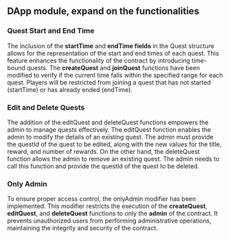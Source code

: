 ## DApp module, expand on the functionalities

### Quest Start and End Time

The inclusion of the **startTime** and **endTime fields** in the Quest structure allows for the representation of the start and end times of each quest. This feature enhances the functionality of the contract by introducing time-bound quests. The **createQuest** and **joinQuest** functions have been modified to verify if the current time falls within the specified range for each quest. Players will be restricted from joining a quest that has not started (startTime) or has already ended (endTime).


### Edit and Delete Quests

The addition of the editQuest and deleteQuest functions empowers the admin to manage quests effectively. The editQuest function enables the admin to modify the details of an existing quest. The admin must provide the questId of the quest to be edited, along with the new values for the title, reward, and number of rewards. On the other hand, the deleteQuest function allows the admin to remove an existing quest. The admin needs to call this function and provide the questId of the quest to be deleted.

### Only Admin

To ensure proper access control, the onlyAdmin modifier has been implemented. This modifier restricts the execution of the **createQuest**, **editQuest**, and **deleteQuest** functions to only the **admin** of the contract. It prevents unauthorized users from performing administrative operations, maintaining the integrity and security of the contract.